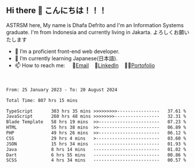 ## Hi there 👋 こんにちは！！！
ASTRSM here, My name is Dhafa Defrito and I'm an Information Systems graduate. I'm from Indonesia and currently living in Jakarta. よろしくお願いたします

- 🔭 I’m a proficient front-end web developer.
- 🌱 I’m currently learning Japanese(日本語).
- 📫 How to reach me: &nbsp;&nbsp;&nbsp;&nbsp;📧[Email](ddefrito@gmail.com)&nbsp;&nbsp;&nbsp;&nbsp;💼[LinkedIn](https://www.linkedin.com/in/dhafa-defrita-rama-yudistira-9357a9229/)&nbsp;&nbsp;&nbsp;&nbsp;👨‍🎨[Portofolio](https://ddefrito.vercel.app/)
<br>
<!-- <p align="left">
<a href="https://github.com/ASTRSM">
  <img height="180em" src="https://github-readme-stats-eight-theta.vercel.app/api?username=ASTRSM&show_icons=true&theme=dracula&include_all_commits=true&count_private=true"/>
  <img height="180em" src="https://github-readme-stats-eight-theta.vercel.app/api/top-langs/?username=ASTRSM&layout=compact&langs_count=8&theme=dracula"/>
</a>
</p> -->

<!--START_SECTION:waka-->

```txt
From: 25 January 2023 - To: 20 August 2024

Total Time: 807 hrs 15 mins

TypeScript       303 hrs 35 mins >>>>>>>>>----------------   37.61 %
JavaScript       260 hrs 48 mins >>>>>>>>-----------------   32.31 %
Blade Template   58 hrs 19 mins  >>-----------------------   07.23 %
HTML             55 hrs 38 mins  >>-----------------------   06.89 %
PHP              49 hrs 26 mins  >>-----------------------   06.12 %
CSS              29 hrs 4 mins   >------------------------   03.60 %
JSON             15 hrs 34 mins  -------------------------   01.93 %
Java             8 hrs 14 mins   -------------------------   01.02 %
Dart             6 hrs 55 mins   -------------------------   00.86 %
SCSS             4 hrs 34 mins   -------------------------   00.57 %
```

<!--END_SECTION:waka-->
